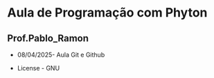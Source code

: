 # Aula de Programação com Phyton
## Prof.Pablo_Ramon

- 08/04/2025- Aula Git e Github

- License - GNU